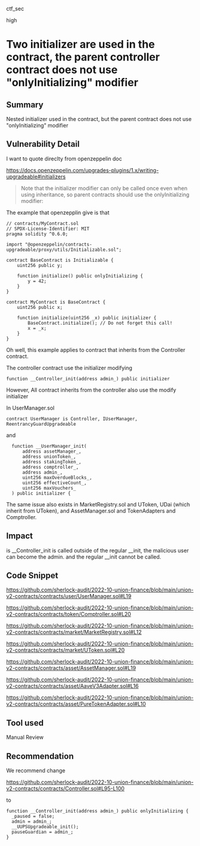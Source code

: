 ctf_sec

high

# Two initializer are used in the contract, the parent controller contract does not use "onlyInitializing" modifier

## Summary

Nested initializer used in the contract, but the parent contract does not use "onlyInitializing" modifier

## Vulnerability Detail

I want to quote direclty from openzeppelin doc

https://docs.openzeppelin.com/upgrades-plugins/1.x/writing-upgradeable#initializers

> Note that the initializer modifier can only be called once even when using inheritance, so parent contracts should use the onlyInitializing modifier:

The example that openzepplin give is that

```solidity
// contracts/MyContract.sol
// SPDX-License-Identifier: MIT
pragma solidity ^0.6.0;

import "@openzeppelin/contracts-upgradeable/proxy/utils/Initializable.sol";

contract BaseContract is Initializable {
    uint256 public y;

    function initialize() public onlyInitializing {
        y = 42;
    }
}

contract MyContract is BaseContract {
    uint256 public x;

    function initialize(uint256 _x) public initializer {
        BaseContract.initialize(); // Do not forget this call!
        x = _x;
    }
}
```

Oh well, this example applies to contract that inherits from the Controller contract.

The controller contract use the initializer modifying

```solidity
function __Controller_init(address admin_) public initializer 
```

However, All contract inherits from the controller also use the modify initializer 

In UserManager.sol

```solidity
contract UserManager is Controller, IUserManager, ReentrancyGuardUpgradeable
```

and

```solidity
  function __UserManager_init(
      address assetManager_,
      address unionToken_,
      address stakingToken_,
      address comptroller_,
      address admin_,
      uint256 maxOverdueBlocks_,
      uint256 effectiveCount_,
      uint256 maxVouchers_
  ) public initializer {
```

The same issue also exists in MarketRegistry.sol and UToken, UDai (which inherit from UToken), and AssetManager.sol and TokenAdapters and Comptroller.

## Impact

is  __Controller_init is called outside of the regular __init, the malicious user can become the admin. and the regular __init cannot be called.

## Code Snippet

https://github.com/sherlock-audit/2022-10-union-finance/blob/main/union-v2-contracts/contracts/user/UserManager.sol#L19

https://github.com/sherlock-audit/2022-10-union-finance/blob/main/union-v2-contracts/contracts/token/Comptroller.sol#L20

https://github.com/sherlock-audit/2022-10-union-finance/blob/main/union-v2-contracts/contracts/market/MarketRegistry.sol#L12

https://github.com/sherlock-audit/2022-10-union-finance/blob/main/union-v2-contracts/contracts/market/UToken.sol#L20

https://github.com/sherlock-audit/2022-10-union-finance/blob/main/union-v2-contracts/contracts/asset/AssetManager.sol#L19

https://github.com/sherlock-audit/2022-10-union-finance/blob/main/union-v2-contracts/contracts/asset/AaveV3Adapter.sol#L16

https://github.com/sherlock-audit/2022-10-union-finance/blob/main/union-v2-contracts/contracts/asset/PureTokenAdapter.sol#L10


## Tool used

Manual Review

## Recommendation

We recommend change

https://github.com/sherlock-audit/2022-10-union-finance/blob/main/union-v2-contracts/contracts/Controller.sol#L95-L100

to

```solidity
function __Controller_init(address admin_) public onlyInitializing {
  _paused = false;
  admin = admin_;
  __UUPSUpgradeable_init();
  pauseGuardian = admin_;
}
```